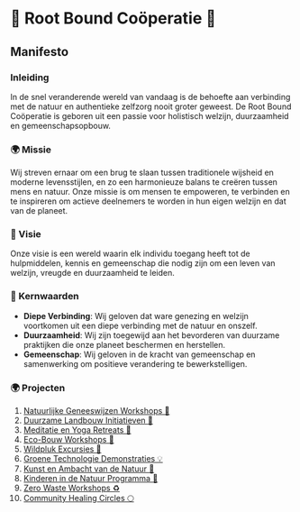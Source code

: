 # 🌲 Root Bound Coöperatie 🌲

## Manifesto

### Inleiding
In de snel veranderende wereld van vandaag is de behoefte aan verbinding met de natuur en authentieke zelfzorg nooit groter geweest. De Root Bound Coöperatie is geboren uit een passie voor holistisch welzijn, duurzaamheid en gemeenschapsopbouw.

### 🌍 Missie
Wij streven ernaar om een brug te slaan tussen traditionele wijsheid en moderne levensstijlen, en zo een harmonieuze balans te creëren tussen mens en natuur. Onze missie is om mensen te empoweren, te verbinden en te inspireren om actieve deelnemers te worden in hun eigen welzijn en dat van de planeet.

### 🌿 Visie
Onze visie is een wereld waarin elk individu toegang heeft tot de hulpmiddelen, kennis en gemeenschap die nodig zijn om een leven van welzijn, vreugde en duurzaamheid te leiden.

### 🌾 Kernwaarden
- **Diepe Verbinding**: Wij geloven dat ware genezing en welzijn voortkomen uit een diepe verbinding met de natuur en onszelf.
- **Duurzaamheid**: Wij zijn toegewijd aan het bevorderen van duurzame praktijken die onze planeet beschermen en herstellen.
- **Gemeenschap**: Wij geloven in de kracht van gemeenschap en samenwerking om positieve verandering te bewerkstelligen.

### 🌍 Projecten
1. [Natuurlijke Geneeswijzen Workshops 🌿](projecten/natuurlijke-geneeswijzen-workshops/README.md)
2. [Duurzame Landbouw Initiatieven 🌾](projecten/duurzame-landbouw-initiatieven/README.md)
3. [Meditatie en Yoga Retreats 🧘](projecten/meditatie-yoga-retreats/README.md)
4. [Eco-Bouw Workshops 🏡](projecten/eco-bouw-workshops/README.md)
5. [Wildpluk Excursies 🍄](projecten/wildpluk-excursies/README.md)
6. [Groene Technologie Demonstraties 💡](projecten/groene-technologie-demonstraties/README.md)
7. [Kunst en Ambacht van de Natuur 🎨](projecten/kunst-ambacht-natuur/README.md)
8. [Kinderen in de Natuur Programma 🧒](projecten/kinderen-natuur-programma/README.md)
9. [Zero Waste Workshops ♻️](projecten/zero-waste-workshops/README.md)
10. [Community Healing Circles 🌕](projecten/community-healing-circles/README.md)
